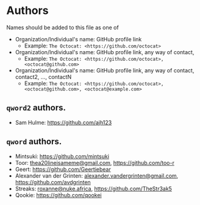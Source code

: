 # Authors

Names should be added to this file as one of
- Organization/Individual's name: GitHub profile link
  - Example: `The Octocat: <https://github.com/octocat>`
- Organization/Individual's name: GitHub profile link, any way of contact,
  - Example: `The Octocat: <https://github.com/octocat>, <octocat@github.com>`
- Organization/Individual's name:  GitHub profile link, any way of contact, contact2, ..., contactN
  - Example: `The Octocat: <https://github.com/octocat>, <octocat@github.com>, <octocat@example.com>`

## `qword2` authors.

* Sam Hulme: <https://github.com/ajh123>

## `qword` authors.

* Mintsuki: <https://github.com/mintsuki>
* Toor: <thea20lineisameme@gmail.com>, <https://github.com/too-r>
* Geert: <https://github.com/Geertiebear>
* Alexander van der Grinten: <alexander.vandergrinten@gmail.com>, <https://github.com/avdgrinten>
* Streaks: <roxanne@nuke.africa>, <https://github.com/TheStr3ak5>
* Qookie: <https://github.com/qookei>
